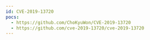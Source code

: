 ```yaml
---
id: CVE-2019-13720
pocs:
  - https://github.com/ChoKyuWon/CVE-2019-13720
  - https://github.com/cve-2019-13720/cve-2019-13720
---
```

